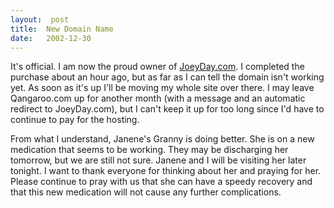 ```yaml
---
layout:  post
title:  New Domain Name
date:   2002-12-30
---
```


It's official. I am now the proud owner of [JoeyDay.com](http://www.joeyday.com). I completed the purchase about an hour ago, but as far as I can tell the domain isn't working yet. As soon as it's up I'll be moving my whole site over there. I may leave Qangaroo.com up for another month (with a message and an automatic redirect to JoeyDay.com), but I can't keep it up for too long since I'd have to continue to pay for the hosting.

From what I understand, Janene's Granny is doing better. She is on a new medication that seems to be working. They may be discharging her tomorrow, but we are still not sure. Janene and I will be visiting her later tonight. I want to thank everyone for thinking about her and praying for her. Please continue to pray with us that she can have a speedy recovery and that this new medication will not cause any further complications.